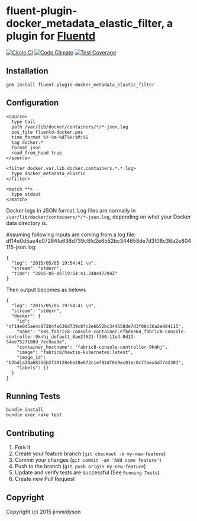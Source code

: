 # fluent-plugin-docker_metadata_elastic_filter, a plugin for [Fluentd](http://fluentd.org)
[![Circle CI](https://circleci.com/gh/fabric8io/fluent-plugin-docker_metadata_filter.svg?style=svg)](https://circleci.com/gh/fabric8io/fluent-plugin-docker_metadata_filter)
[![Code Climate](https://codeclimate.com/github/fabric8io/fluent-plugin-docker_metadata_filter/badges/gpa.svg)](https://codeclimate.com/github/fabric8io/fluent-plugin-docker_metadata_filter)
[![Test Coverage](https://codeclimate.com/github/fabric8io/fluent-plugin-docker_metadata_filter/badges/coverage.svg)](https://codeclimate.com/github/fabric8io/fluent-plugin-docker_metadata_filter)

## Installation

    gem install fluent-plugin-docker_metadata_elastic_filter

## Configuration
```
<source>
  type tail
  path /var/lib/docker/containers/*/*-json.log
  pos_file fluentd-docker.pos
  time_format %Y-%m-%dT%H:%M:%S
  tag docker.*
  format json
  read_from_head true
</source>

<filter docker.var.lib.docker.containers.*.*.log>
  type docker_metadata_elastic
</filter>

<match **>
  type stdout
</match>
```

Docker logs in JSON format. Log files are normally in
`/var/lib/docker/containers/*/*-json.log`, depending on what your Docker
data directory is.

Assuming following inputs are coming from a log file:
df14e0d5ae4c07284fa636d739c8fc2e6b52bc344658de7d3f08c36a2e804115-json.log:
```
{
  "log": "2015/05/05 19:54:41 \n",
  "stream": "stderr",
  "time": "2015-05-05T19:54:41.240447294Z"
}
```

Then output becomes as belows
```
{
  "log": "2015/05/05 19:54:41 \n",
  "stream": "stderr",
  "docker": {
    "id": "df14e0d5ae4c07284fa636d739c8fc2e6b52bc344658de7d3f08c36a2e804115",
    "name": "k8s_fabric8-console-container.efbd6e64_fabric8-console-controller-9knhj_default_8ae2f621-f360-11e4-8d12-54ee7527188d_7ec9aa3e",
    "container_hostname": "fabric8-console-controller-9knhj",
    "image": "fabric8/hawtio-kubernetes:latest",
    "image_id": "b2bd1a24a68356b2f30128e6e28e672c1ef92df0d9ec01ec0c7faea5d77d2303",
    "labels": {}
  }
}
```
## Running Tests
```
bundle install
bundle exec rake test
```
## Contributing

1. Fork it
2. Create your feature branch (`git checkout -b my-new-feature`)
3. Commit your changes (`git commit -am 'Add some feature'`)
4. Push to the branch (`git push origin my-new-feature`)
5. Update and verify tests are successful (See `Running Tests`)
6. Create new Pull Request

## Copyright
  Copyright (c) 2015 jimmidyson
